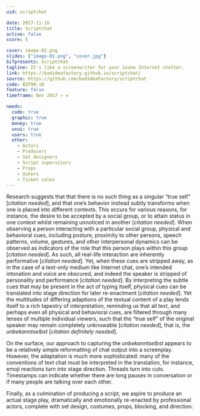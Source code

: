 ```yaml
---
uid: scriptchat

date: 2017-11-16
title: Scriptchat
active: false
score: 5

cover: image-02.png
slides: ["image-01.png", "cover.jpg"]
bifpresents: Scriptchat
tagline: It's like a screenwriter for your inane Internet chatter.
link: https://badideafactory.github.io/scriptchat/
source: https://github.com/badIdeaFactory/scriptchat
code: BIF00-10
feature: false
timeframe: Nov 2017 – ∞

needs:
  code: true
  graphic: true
  money: true
  uxui: true
  users: true
  other:
    - Actors
    - Producers
    - Set designers
    - Script supervisors
    - Props
    - Ushers
    - Ticket sales
---
```


Research suggests that that there is no such thing as a singular “true self” [_citation needed_], and that one’s behavior instead subtly transforms when one is placed into different contexts. This occurs for various reasons, for instance, the desire to be accepted by a social group, or to attain status in one context whilst remaining unnoticed in another [_citation needed_]. When observing a person interacting with a particular social group, physical and behavioral cues, including posture, proximity to other persons, speech patterns, volume, gestures, and other interpersonal dynamics can be observed as indicators of the role that this person plays within this group [_citation needed_]. As such, all real-life interaction are inherently performative [_citation needed_]. Yet, when these cues are stripped away, as in the case of a text-only medium like Internet chat, one’s intended intonation and voice are obscured, and indeed the speaker is stripped of personality and performance [_citation needed_]. By interpreting the subtle cues that may be present in the act of typing itself, physical cues can be translated into stage direction for later re-enactment [_citation needed_]. Yet the multitudes of differing adaptions of the textual content of a play lends itself to a rich tapestry of interpretation, reminding us that all text, and perhaps even all physical and behavioral cues, are filtered through many lenses of multiple individual viewers, such that the “true self” of the original speaker may remain completely unknowable [_citation needed_], that is, the _unbekanntselbst_ [_citation definitely needed_].

On the surface, our approach to capturing the _unbekanntselbst_ appears to be a relatively simple reformatting of chat output into a screenplay. However, the adaptation is much more sophisticated: many of the conventions of text chat must be interpreted in the translation, for instance, emoji reactions turn into stage direction. Threads turn into cuts. Timestamps can indicate whether there are long pauses in conversation or if many people are talking over each other.

Finally, as a culmination of producing a script, we aspire to produce an actual stage play, dramatically and emotionally re-enacted by professional actors, complete with set design, costumes, props, blocking, and direction.

